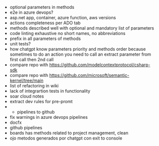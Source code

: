 - optional parameters in methods
- e2e in azure devops?
- asp.net app, container, azure function, aws versions
- actions completeness per ADO tab
- methods described well with optional and mandatory list of parameters
- code linting exhaustive no short names, no abbreviations
- prefix in all parameters of methods 
- unit tests?
- how chatgpt know parameters priority and methods order because sometimes to do an action you need to call an extract parameter from first call then 2nd call
- compare repo with https://github.com/modelcontextprotocol/csharp-sdk
- compare repo with https://github.com/microsoft/semantic-kernel/tree/main
- list of refactoring in wiki
- lack of integrartion tests in functionality
- soar cloud notes
- extract dev rules for pre-promt
- - pipelines to github 
- fix warnings in azure devops pipelines
- docfx
- github pipelines
- boards has methods related to project management, clean
- ojo metodos generados por chatgpt con exit to console
